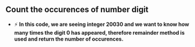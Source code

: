 ## Count the occurences of number digit

- ⚡ **In this code, we are seeing integer 20030 and we want to know how many times the digit 0 has appeared, therefore remainder method is used and return the number of occurences.**
